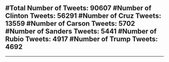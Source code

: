 #Total Number of Tweets: 90607 
#Number of Clinton Tweets: 56291
#Number of Cruz Tweets: 13559
#Number of Carson Tweets: 5702
#Number of Sanders Tweets: 5441
#Number of Rubio Tweets: 4917
#Number of Trump Tweets: 4692
---
---

